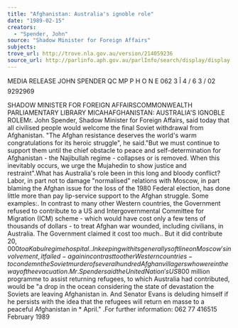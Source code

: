 ```yaml
---
title: "Afghanistan: Australia's ignoble role"
date: "1989-02-15"
creators:
  - "Spender, John"
source: "Shadow Minister for Foreign Affairs"
subjects:
trove_url: http://trove.nla.gov.au/version/214059236
source_url: http://parlinfo.aph.gov.au/parlInfo/search/display/display.w3p;query=Id%3A%22media/pressrel/HPR02001568%22
---
```


 MEDIA RELEASE JOHN SPENDER QC MP P H O N E  062  3  Î 4 / 6 3 / 02 9292969

 SHADOW MINISTER FOR FOREIGN AFFAIRSCOMMONWEALTH PARLIAMENTARY LIBRARY MICAHAFGHANISTAN: AUSTRALIA'S IGNOBLE ROLEMr. John Spender, Shadow Minister for Foreign Affairs, said today that all civilised people would welcome the final Soviet withdrawal from Afghanistan. "The Afghan resistance deserves the world's warm congratulations for its heroic struggle", he said."But we must continue to support them until the chief obstacle to peace and self-determination for Afghanistan - the Najibullah regime - collapses or is removed. When this inevitably occurs, we urge the Mujahedin to show justice and restraint".What has Australia's role been in this long and bloody conflict? Labor, in part not to damage "normalised" relations with Moscow, in part blaming the Afghan issue for the loss of the 1980 Federal election, has done little more than pay lip-service support to the Afghan struggle. Some examples:.  In contrast to many other Western countries, the Government refused to contribute to a US and Intergovernmental Committee for Migration (ICM) scheme - which would have cost only a few tens of thousands of dollars - to treat Afghan war wounded, including civilians, in Australia. The Government claimed it cost too much..  But it did contribute $20,000 to a Kabul regime hospital..  In keeping with its generally soft line on Moscow'sinvolvement, it failed - again in contrast to other Western countries - to condemn the Soviet murder of several hundred Afghan villagers who were in the way of the evacuation.Mr. Spender said the United Nation's US$800 million programme to assist returning refugees, to which Australia had contributed, would be "a drop in the ocean considering the state of devastation the Soviets are leaving Afghanistan in. And Senator Evans is deluding himself if he persists with the idea that the refugees will return en masse to a peaceful Afghanistan in *  April." .For further information: 062 77 416515 February 1989

